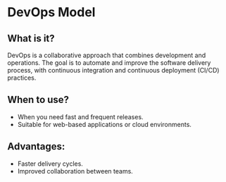 # DevOps Model

## What is it?
DevOps is a collaborative approach that combines development and operations. The goal is to automate and improve the software delivery process, with continuous integration and continuous deployment (CI/CD) practices.

## When to use?
- When you need fast and frequent releases.
- Suitable for web-based applications or cloud environments.

## Advantages:
- Faster delivery cycles.
- Improved collaboration between teams.
